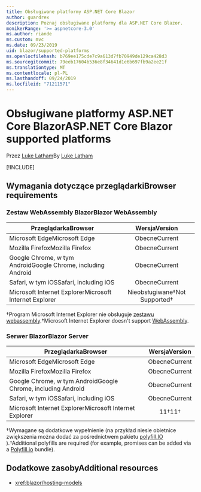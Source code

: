 ```yaml
---
title: Obsługiwane platformy ASP.NET Core Blazor
author: guardrex
description: Poznaj obsługiwane platformy dla ASP.NET Core Blazor.
monikerRange: '>= aspnetcore-3.0'
ms.author: riande
ms.custom: mvc
ms.date: 09/23/2019
uid: blazor/supported-platforms
ms.openlocfilehash: b769ee175cde7c9a613d7fb70949de129ca428d3
ms.sourcegitcommit: 79eeb17604b536e8f34641d1e6b697fb9a2ee21f
ms.translationtype: MT
ms.contentlocale: pl-PL
ms.lasthandoff: 09/24/2019
ms.locfileid: "71211571"
---
```

# <a name="aspnet-core-blazor-supported-platforms"></a><span data-ttu-id="69ebe-103">Obsługiwane platformy ASP.NET Core Blazor</span><span class="sxs-lookup"><span data-stu-id="69ebe-103">ASP.NET Core Blazor supported platforms</span></span>

<span data-ttu-id="69ebe-104">Przez [Luke Latham](https://github.com/guardrex)</span><span class="sxs-lookup"><span data-stu-id="69ebe-104">By [Luke Latham](https://github.com/guardrex)</span></span>

[!INCLUDE[](~/includes/blazorwasm-preview-notice.md)]

## <a name="browser-requirements"></a><span data-ttu-id="69ebe-105">Wymagania dotyczące przeglądarki</span><span class="sxs-lookup"><span data-stu-id="69ebe-105">Browser requirements</span></span>

### <a name="blazor-webassembly"></a><span data-ttu-id="69ebe-106">Zestaw WebAssembly Blazor</span><span class="sxs-lookup"><span data-stu-id="69ebe-106">Blazor WebAssembly</span></span>

| <span data-ttu-id="69ebe-107">Przeglądarka</span><span class="sxs-lookup"><span data-stu-id="69ebe-107">Browser</span></span>                          | <span data-ttu-id="69ebe-108">Wersja</span><span class="sxs-lookup"><span data-stu-id="69ebe-108">Version</span></span>               |
| -------------------------------- | :-------------------: |
| <span data-ttu-id="69ebe-109">Microsoft Edge</span><span class="sxs-lookup"><span data-stu-id="69ebe-109">Microsoft Edge</span></span>                   | <span data-ttu-id="69ebe-110">Obecne</span><span class="sxs-lookup"><span data-stu-id="69ebe-110">Current</span></span>               |
| <span data-ttu-id="69ebe-111">Mozilla Firefox</span><span class="sxs-lookup"><span data-stu-id="69ebe-111">Mozilla Firefox</span></span>                  | <span data-ttu-id="69ebe-112">Obecne</span><span class="sxs-lookup"><span data-stu-id="69ebe-112">Current</span></span>               |
| <span data-ttu-id="69ebe-113">Google Chrome, w tym Android</span><span class="sxs-lookup"><span data-stu-id="69ebe-113">Google Chrome, including Android</span></span> | <span data-ttu-id="69ebe-114">Obecne</span><span class="sxs-lookup"><span data-stu-id="69ebe-114">Current</span></span>               |
| <span data-ttu-id="69ebe-115">Safari, w tym iOS</span><span class="sxs-lookup"><span data-stu-id="69ebe-115">Safari, including iOS</span></span>            | <span data-ttu-id="69ebe-116">Obecne</span><span class="sxs-lookup"><span data-stu-id="69ebe-116">Current</span></span>               |
| <span data-ttu-id="69ebe-117">Microsoft Internet Explorer</span><span class="sxs-lookup"><span data-stu-id="69ebe-117">Microsoft Internet Explorer</span></span>      | <span data-ttu-id="69ebe-118">Nieobsługiwane&dagger;</span><span class="sxs-lookup"><span data-stu-id="69ebe-118">Not Supported&dagger;</span></span> |

<span data-ttu-id="69ebe-119">&dagger;Program Microsoft Internet Explorer nie obsługuje [zestawu webassembly](https://webassembly.org).</span><span class="sxs-lookup"><span data-stu-id="69ebe-119">&dagger;Microsoft Internet Explorer doesn't support [WebAssembly](https://webassembly.org).</span></span>

### <a name="blazor-server"></a><span data-ttu-id="69ebe-120">Serwer Blazor</span><span class="sxs-lookup"><span data-stu-id="69ebe-120">Blazor Server</span></span>

| <span data-ttu-id="69ebe-121">Przeglądarka</span><span class="sxs-lookup"><span data-stu-id="69ebe-121">Browser</span></span>                          | <span data-ttu-id="69ebe-122">Wersja</span><span class="sxs-lookup"><span data-stu-id="69ebe-122">Version</span></span>    |
| -------------------------------- | :--------: |
| <span data-ttu-id="69ebe-123">Microsoft Edge</span><span class="sxs-lookup"><span data-stu-id="69ebe-123">Microsoft Edge</span></span>                   | <span data-ttu-id="69ebe-124">Obecne</span><span class="sxs-lookup"><span data-stu-id="69ebe-124">Current</span></span>    |
| <span data-ttu-id="69ebe-125">Mozilla Firefox</span><span class="sxs-lookup"><span data-stu-id="69ebe-125">Mozilla Firefox</span></span>                  | <span data-ttu-id="69ebe-126">Obecne</span><span class="sxs-lookup"><span data-stu-id="69ebe-126">Current</span></span>    |
| <span data-ttu-id="69ebe-127">Google Chrome, w tym Android</span><span class="sxs-lookup"><span data-stu-id="69ebe-127">Google Chrome, including Android</span></span> | <span data-ttu-id="69ebe-128">Obecne</span><span class="sxs-lookup"><span data-stu-id="69ebe-128">Current</span></span>    |
| <span data-ttu-id="69ebe-129">Safari, w tym iOS</span><span class="sxs-lookup"><span data-stu-id="69ebe-129">Safari, including iOS</span></span>            | <span data-ttu-id="69ebe-130">Obecne</span><span class="sxs-lookup"><span data-stu-id="69ebe-130">Current</span></span>    |
| <span data-ttu-id="69ebe-131">Microsoft Internet Explorer</span><span class="sxs-lookup"><span data-stu-id="69ebe-131">Microsoft Internet Explorer</span></span>      | <span data-ttu-id="69ebe-132">11&dagger;</span><span class="sxs-lookup"><span data-stu-id="69ebe-132">11&dagger;</span></span> |

<span data-ttu-id="69ebe-133">&dagger;Wymagane są dodatkowe wypełnienie (na przykład niesie obietnice zwiększenia można dodać za pośrednictwem pakietu [polyfill.IO](https://polyfill.io/v3/) ).</span><span class="sxs-lookup"><span data-stu-id="69ebe-133">&dagger;Additional polyfills are required (for example, promises can be added via a [Polyfill.io](https://polyfill.io/v3/) bundle).</span></span>

## <a name="additional-resources"></a><span data-ttu-id="69ebe-134">Dodatkowe zasoby</span><span class="sxs-lookup"><span data-stu-id="69ebe-134">Additional resources</span></span>

* <xref:blazor/hosting-models>
